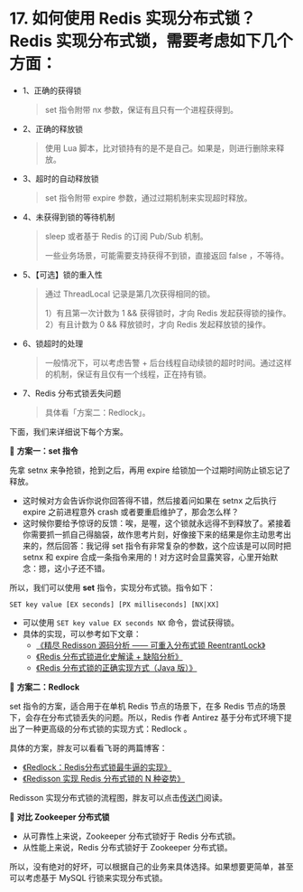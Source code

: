 # 17. 如何使用 Redis 实现分布式锁？Redis 实现分布式锁，需要考虑如下几个方面：

- 1、正确的获得锁

  > set 指令附带 nx 参数，保证有且只有一个进程获得到。

- 2、正确的释放锁

  > 使用 Lua 脚本，比对锁持有的是不是自己。如果是，则进行删除来释放。

- 3、超时的自动释放锁

  > set 指令附带 expire 参数，通过过期机制来实现超时释放。

- 4、未获得到锁的等待机制

  > sleep 或者基于 Redis 的订阅 Pub/Sub 机制。
  >
  > 一些业务场景，可能需要支持获得不到锁，直接返回 false ，不等待。

- 5、【可选】锁的重入性

  > 通过 ThreadLocal 记录是第几次获得相同的锁。
  >
  > 1）有且第一次计数为 1 && 获得锁时，才向 Redis 发起获得锁的操作。
  > 2）有且计数为 0 && 释放锁时，才向 Redis 发起释放锁的操作。

- 6、锁超时的处理

  > 一般情况下，可以考虑告警 + 后台线程自动续锁的超时时间。通过这样的机制，保证有且仅有一个线程，正在持有锁。

- 7、Redis 分布式锁丢失问题

  > 具体看「方案二：Redlock」。

下面，我们来详细说下每个方案。

🦅 **方案一：set 指令**

先拿 setnx 来争抢锁，抢到之后，再用 expire 给锁加一个过期时间防止锁忘记了释放。

- 这时候对方会告诉你说你回答得不错，然后接着问如果在 setnx 之后执行 expire 之前进程意外 crash 或者要重启维护了，那会怎么样？
- 这时候你要给予惊讶的反馈：唉，是喔，这个锁就永远得不到释放了。紧接着你需要抓一抓自己得脑袋，故作思考片刻，好像接下来的结果是你主动思考出来的，然后回答：我记得 set 指令有非常复杂的参数，这个应该是可以同时把 setnx 和 expire 合成一条指令来用的！对方这时会显露笑容，心里开始默念：摁，这小子还不错。

所以，我们可以使用 **set** 指令，实现分布式锁。指令如下：

```
SET key value [EX seconds] [PX milliseconds] [NX|XX]
```

- 可以使用 `SET key value EX seconds NX` 命令，尝试获得锁。
- 具体的实现，可以参考如下文章：
  - [《精尽 Redisson 源码分析 —— 可重入分布式锁 ReentrantLock》](http://svip.iocoder.cn/Redisson/ReentrantLock/?self)
  - [《Redis 分布式锁进化史解读 + 缺陷分析》](http://www.iocoder.cn/Fight/redisfen-bu-shi-suo-jin-hua-shi/?self)
  - [《Redis 分布式锁的正确实现方式（Java 版）》](http://www.iocoder.cn/Fight/Correct-implementation-of-Redis-distributed-locks-by-Java/?self)

🦅 **方案二：Redlock**

set 指令的方案，适合用于在单机 Redis 节点的场景下，在多 Redis 节点的场景下，会存在分布式锁丢失的问题。所以，Redis 作者 Antirez 基于分布式环境下提出了一种更高级的分布式锁的实现方式：Redlock 。

具体的方案，胖友可以看看飞哥的两篇博客：

- [《Redlock：Redis分布式锁最牛逼的实现》](https://mp.weixin.qq.com/s/JLEzNqQsx-Lec03eAsXFOQ)
- [《Redisson 实现 Redis 分布式锁的 N 种姿势》](https://www.jianshu.com/p/f302aa345ca8)

Redisson 实现分布式锁的流程图，胖友可以点击[传送门](https://www.processon.com/view/link/5f4c871d079129356ec6f4d7)阅读。

🦅 **对比 Zookeeper 分布式锁**

- 从可靠性上来说，Zookeeper 分布式锁好于 Redis 分布式锁。
- 从性能上来说，Redis 分布式锁好于 Zookeeper 分布式锁。

所以，没有绝对的好坏，可以根据自己的业务来具体选择。如果想要更简单，甚至可以考虑基于 MySQL 行锁来实现分布式锁。

